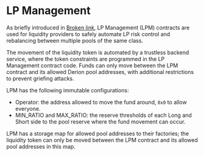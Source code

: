 # LP Management

As briefly introduced in [Broken link](broken-reference "mention"), LP Management (LPM) contracts are used for liquidity providers to safely automate LP risk control and rebalancing between multiple pools of the same class.

The movement of the liquidity token is automated by a trustless backend service, where the token constraints are programmed in the LP Management contract code. Funds can only move between the LPM contract and its allowed Derion pool addresses, with additional restrictions to prevent griefing attacks.

LPM has the following immutable configurations:

* Operator: the address allowed to move the fund around, `0x0` to allow everyone.
* MIN\_RATIO and MAX\_RATIO: the reserve thresholds of each Long and Short side to the pool reserve where the fund movement can occur.

LPM has a storage map for allowed pool addresses to their factories; the liquidity token can only be moved between the LPM contract and its allowed pool addresses in this map.
